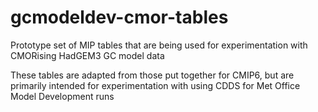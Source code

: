 # gcmodeldev-cmor-tables
Prototype set of MIP tables that are being used for experimentation with CMORising HadGEM3 GC model data

These tables are adapted from those put together for CMIP6, but are primarily intended for experimentation with using CDDS for Met Office Model Development runs
